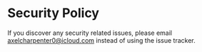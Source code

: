 # Security Policy

If you discover any security related issues, please email axelcharpenter0@icloud.com instead of using the issue tracker.
